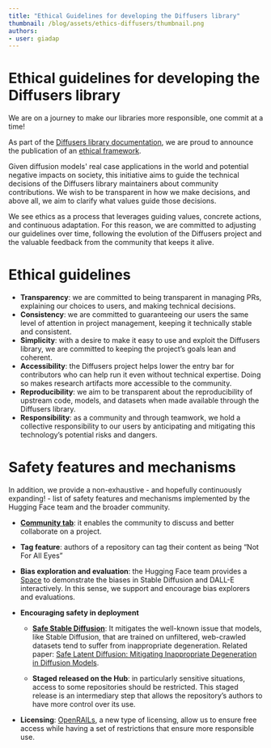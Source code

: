 ```yaml
---
title: "Ethical Guidelines for developing the Diffusers library" 
thumbnail: /blog/assets/ethics-diffusers/thumbnail.png
authors:
- user: giadap
---
```


# Ethical guidelines for developing the Diffusers library

<!-- {blog_metadata} -->
<!-- {authors} -->
We are on a journey to make our libraries more responsible, one commit at a time! 

As part of the [Diffusers library documentation](https://huggingface.co/docs/diffusers/main/en/index), we are proud to announce the publication of an [ethical framework](https://huggingface.co/docs/diffusers/main/en/conceptual/ethical_guidelines). 

Given diffusion models' real case applications in the world and potential negative impacts on society, this initiative aims to guide the technical decisions of the Diffusers library maintainers about community contributions. We wish to be transparent in how we make decisions, and above all, we aim to clarify what values guide those decisions.

We see ethics as a process that leverages guiding values, concrete actions, and continuous adaptation. For this reason, we are committed to adjusting our guidelines over time, following the evolution of the Diffusers project and the valuable feedback from the community that keeps it alive.

# Ethical guidelines

* **Transparency**: we are committed to being transparent in managing PRs, explaining our choices to users, and making technical decisions.
* **Consistency**: we are committed to guaranteeing our users the same level of attention in project management, keeping it technically stable and consistent.
* **Simplicity**: with a desire to make it easy to use and exploit the Diffusers library, we are committed to keeping the project’s goals lean and coherent.
* **Accessibility**: the Diffusers project helps lower the entry bar for contributors who can help run it even without technical expertise. Doing so makes research artifacts more accessible to the community.
* **Reproducibility**: we aim to be transparent about the reproducibility of upstream code, models, and datasets when made available through the Diffusers library.
* **Responsibility**: as a community and through teamwork, we hold a collective responsibility to our users by anticipating and mitigating this technology’s potential risks and dangers.

# Safety features and mechanisms

In addition, we provide a non-exhaustive - and hopefully continuously expanding! - list of safety features and mechanisms implemented by the Hugging Face team and the broader community.

* **[Community tab](https://huggingface.co/docs/hub/repositories-pull-requests-discussions)**: it enables the community to discuss and better collaborate on a project.

* **Tag feature**: authors of a repository can tag their content as being “Not For All Eyes”

* **Bias exploration and evaluation**: the Hugging Face team provides a [Space](https://huggingface.co/spaces/society-ethics/DiffusionBiasExplorer) to demonstrate the biases in Stable Diffusion and DALL-E interactively. In this sense, we support and encourage bias explorers and evaluations.

* **Encouraging safety in deployment**
    * **[Safe Stable Diffusion](https://huggingface.co/docs/diffusers/main/en/api/pipelines/stable_diffusion_safe)**: It mitigates the well-known issue that models, like Stable Diffusion, that are trained on unfiltered, web-crawled datasets tend to suffer from inappropriate degeneration. Related paper: [Safe Latent Diffusion: Mitigating Inappropriate Degeneration in Diffusion Models](https://arxiv.org/abs/2211.05105).

    * **Staged released on the Hub**: in particularly sensitive situations, access to some repositories should be restricted. This staged release is an intermediary step that allows the repository’s authors to have more control over its use.

* **Licensing**: [OpenRAILs](https://huggingface.co/blog/open_rail), a new type of licensing, allow us to ensure free access while having a set of restrictions that ensure more responsible use. 